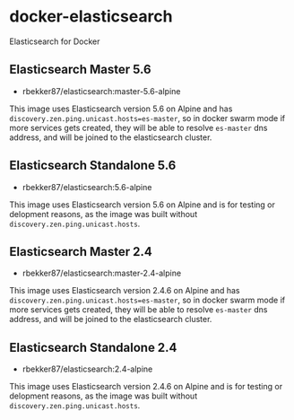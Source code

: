 # docker-elasticsearch
Elasticsearch for Docker

## Elasticsearch Master 5.6

- rbekker87/elasticsearch:master-5.6-alpine

This image uses Elasticsearch version 5.6 on Alpine and has `discovery.zen.ping.unicast.hosts=es-master`, so in docker swarm mode if more services gets created, they will be able to resolve `es-master` dns address, and will be joined to the elasticsearch cluster.

## Elasticsearch Standalone 5.6

- rbekker87/elasticsearch:5.6-alpine

This image uses Elasticsearch version 5.6 on Alpine and is for testing or delopment reasons, as the image was built without `discovery.zen.ping.unicast.hosts`.

## Elasticsearch Master 2.4

- rbekker87/elasticsearch:master-2.4-alpine

This image uses Elasticsearch version 2.4.6 on Alpine and has `discovery.zen.ping.unicast.hosts=es-master`, so in docker swarm mode if more services gets created, they will be able to resolve `es-master` dns address, and will be joined to the elasticsearch cluster.

## Elasticsearch Standalone 2.4

- rbekker87/elasticsearch:2.4-alpine

This image uses Elasticsearch version 2.4.6 on Alpine and is for testing or delopment reasons, as the image was built without `discovery.zen.ping.unicast.hosts`.
